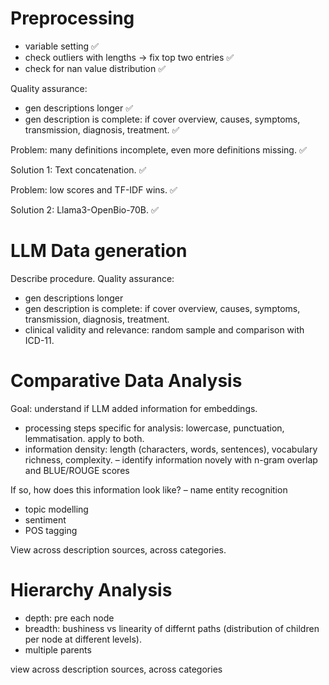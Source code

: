 # Preprocessing
- variable setting ✅
- check outliers with lengths -> fix top two entries ✅
- check for nan value distribution ✅

Quality assurance:
- gen descriptions longer ✅
- gen description is complete: if cover overview, causes, symptoms, transmission, diagnosis, treatment. ✅

Problem: many definitions incomplete, even more definitions missing. ✅

Solution 1: Text concatenation. ✅

Problem: low scores and TF-IDF wins. ✅

Solution 2: Llama3-OpenBio-70B. ✅

# LLM Data generation
Describe procedure.
Quality assurance:
- gen descriptions longer
- gen description is complete: if cover overview, causes, symptoms, transmission, diagnosis, treatment.
- clinical validity and relevance: random sample and comparison with ICD-11.

# Comparative Data Analysis 
Goal: understand if LLM added information for embeddings.
- processing steps specific for analysis: lowercase, punctuation, lemmatisation. apply to both.
- information density: length (characters, words, sentences), vocabulary richness, complexity.
– identify information novely with n-gram overlap and BLUE/ROUGE scores 

If so, how does this information look like?
– name entity recognition
- topic modelling
- sentiment
- POS tagging

View across description sources, across categories.

# Hierarchy Analysis
- depth: pre each node
- breadth: bushiness vs linearity of differnt paths (distribution of children per node at different levels).
- multiple parents 

view across description sources, across categories


